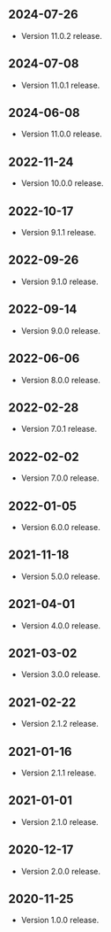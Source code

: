 ## 2024-07-26

- Version 11.0.2 release.

## 2024-07-08

- Version 11.0.1 release.

## 2024-06-08

- Version 11.0.0 release.

## 2022-11-24

- Version 10.0.0 release.

## 2022-10-17

- Version 9.1.1 release.

## 2022-09-26

- Version 9.1.0 release.

## 2022-09-14

- Version 9.0.0 release.

## 2022-06-06

- Version 8.0.0 release.

## 2022-02-28

- Version 7.0.1 release.

## 2022-02-02

- Version 7.0.0 release.

## 2022-01-05

- Version 6.0.0 release.

## 2021-11-18

- Version 5.0.0 release.

## 2021-04-01

- Version 4.0.0 release.

## 2021-03-02

- Version 3.0.0 release.

## 2021-02-22

- Version 2.1.2 release.

## 2021-01-16

- Version 2.1.1 release.

## 2021-01-01

- Version 2.1.0 release.

## 2020-12-17

- Version 2.0.0 release.

## 2020-11-25

- Version 1.0.0 release.
